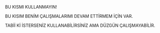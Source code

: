 BU KISMI KULLANMAYIN!

BU KISIM BENİM ÇALIŞMALARIMI DEVAM ETTİRMEM İÇİN VAR.

TABİİ Kİ İSTERSENİZ KULLANABİLİRSİNİZ AMA DÜZGÜN ÇALIŞMAYABİLİR.
